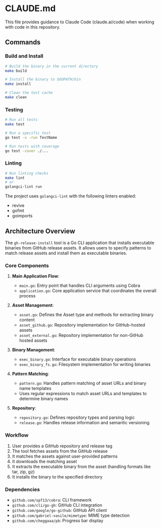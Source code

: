 # CLAUDE.md

This file provides guidance to Claude Code (claude.ai/code) when working with code in this repository.

## Commands

### Build and Install

```bash
# Build the binary in the current directory
make build

# Install the binary to $GOPATH/bin
make install

# Clean the test cache
make clean
```

### Testing

```bash
# Run all tests
make test

# Run a specific test
go test -v -run TestName

# Run tests with coverage
go test -cover ./...
```

### Linting

```bash
# Run linting checks
make lint
# or
golangci-lint run
```

The project uses `golangci-lint` with the following linters enabled:
- revive
- gofmt
- goimports

## Architecture Overview

The `gh-release-install` tool is a Go CLI application that installs executable binaries from GitHub release assets. It allows users to specify patterns to match release assets and install them as executable binaries.

### Core Components

1. **Main Application Flow**:
   - `main.go`: Entry point that handles CLI arguments using Cobra
   - `application.go`: Core application service that coordinates the overall process

2. **Asset Management**:
   - `asset.go`: Defines the Asset type and methods for extracting binary content
   - `asset_github.go`: Repository implementation for GitHub-hosted assets
   - `asset_external.go`: Repository implementation for non-GitHub hosted assets

3. **Binary Management**:
   - `exec_binary.go`: Interface for executable binary operations
   - `exec_binary_fs.go`: Filesystem implementation for writing binaries

4. **Pattern Matching**:
   - `pattern.go`: Handles pattern matching of asset URLs and binary name templates
   - Uses regular expressions to match asset URLs and templates to determine binary names

5. **Repository**:
   - `repository.go`: Defines repository types and parsing logic
   - `release.go`: Handles release information and semantic versioning

### Workflow

1. User provides a GitHub repository and release tag
2. The tool fetches assets from the GitHub release
3. It matches the assets against user-provided patterns
4. It downloads the matching asset
5. It extracts the executable binary from the asset (handling formats like tar, zip, gz)
6. It installs the binary to the specified directory

### Dependencies

- `github.com/spf13/cobra`: CLI framework
- `github.com/cli/go-gh`: GitHub CLI integration
- `github.com/google/go-github`: GitHub API client
- `github.com/gabriel-vasile/mimetype`: MIME type detection
- `github.com/cheggaaa/pb`: Progress bar display